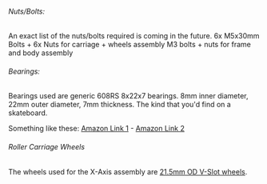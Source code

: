 
###### Nuts/Bolts:

An exact list of the nuts/bolts required is coming in the future.
6x M5x30mm Bolts + 6x Nuts for carriage + wheels assembly
M3 bolts + nuts for frame and body assembly


###### Bearings:

Bearings used are generic 608RS 8x22x7 bearings. 8mm inner diameter, 22mm outer diameter, 7mm thickness. 
The kind that you'd find on a skateboard.

Something like these:
[Amazon Link 1](https://amzn.to/2UIY3te) - [Amazon Link 2](https://amzn.to/2UHuusg)


###### Roller Carriage Wheels

The wheels used for the X-Axis assembly are [21.5mm OD V-Slot wheels](https://www.aliexpress.com/item/21-5x5x7mm-5-21-5-7mm-Delrin-R-style-V-wheel-kit-nylon-plastic-wheel-with/32866020536.html).
